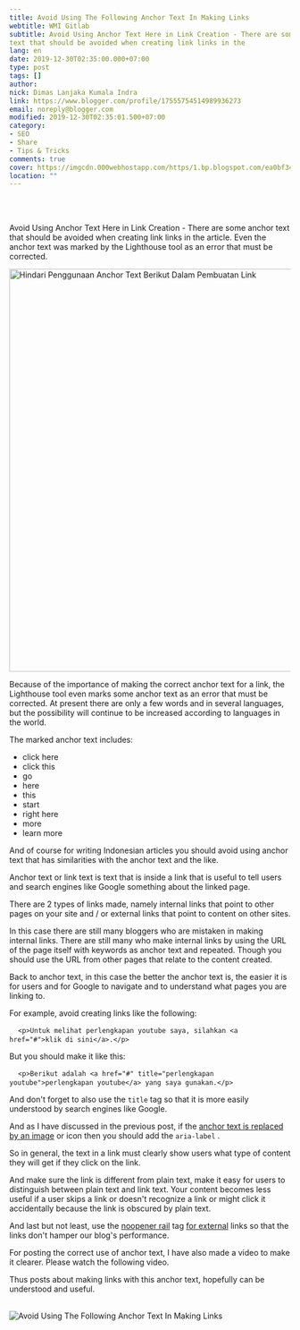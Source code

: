 ```yaml
---
title: Avoid Using The Following Anchor Text In Making Links
webtitle: WMI Gitlab
subtitle: Avoid Using Anchor Text Here in Link Creation - There are some anchor
text that should be avoided when creating link links in the
lang: en
date: 2019-12-30T02:35:00.000+07:00
type: post
tags: []
author:
nick: Dimas Lanjaka Kumala Indra
link: https://www.blogger.com/profile/17555754514989936273
email: noreply@blogger.com
modified: 2019-12-30T02:35:01.500+07:00
category:
- SEO
- Share
- Tips & Tricks
comments: true
cover: https://imgcdn.000webhostapp.com/https/1.bp.blogspot.com/ea0bf3421fc2572e64bac7d937113a5b.jpeg
location: ""
---
```


<div id="A-G-C" date="09 Dec 2019 17:02:12"><div class="post-body entry-content" id="post-body-7822955814641692671"><br><div class="clear"></div><br><p class="desc-post fontroboto fontweight400 m0 p0"> <span class="notranslate"> Avoid Using Anchor Text Here in Link Creation - There are some anchor text that should be avoided when creating link links in the article.</span> <span class="notranslate"> Even the anchor text was marked by the Lighthouse tool as an error that must be corrected.</span> </p><noscript><img alt="Hindari Penggunaan Anchor Text Berikut Dalam Pembuatan Link" height="720" src="https://imgcdn.000webhostapp.com/https/1.bp.blogspot.com/ea0bf3421fc2572e64bac7d937113a5b.jpeg" title="Avoid the use of the following anchor text in making links" width="1280"></noscript><p> <span class="notranslate"> Because of the importance of making the correct anchor text for a link, the Lighthouse tool even marks some anchor text as an error that must be corrected.</span> <span class="notranslate"> At present there are only a few words and in several languages, but the possibility will continue to be increased according to languages ​​in the world.</span> </p><p> <span class="notranslate"> The marked anchor text includes:</span> </p><ul><li> <span class="notranslate"> click here</span> </li><li> <span class="notranslate"> click this</span> </li><li> <span class="notranslate"> go</span> </li><li> <span class="notranslate"> here</span> </li><li> <span class="notranslate"> this</span> </li><li> <span class="notranslate"> start</span> </li><li> <span class="notranslate"> right here</span> </li><li> <span class="notranslate"> more</span> </li><li> <span class="notranslate"> learn more</span> </li></ul><p> <span class="notranslate"> And of course for writing Indonesian articles you should avoid using anchor text that has similarities with the anchor text and the like.</span> </p><p> <span class="notranslate"> Anchor text or link text is text that is inside a link that is useful to tell users and search engines like Google something about the linked page.</span> </p><p> <span class="notranslate"> There are 2 types of links made, namely internal links that point to other pages on your site and / or external links that point to content on other sites.</span> </p><p> <span class="notranslate"> In this case there are still many bloggers who are mistaken in making internal links.</span> <span class="notranslate"> There are still many who make internal links by using the URL of the page itself with keywords as anchor text and repeated.</span> <span class="notranslate"> Though you should use the URL from other pages that relate to the content created.</span> </p><p> <span class="notranslate"> Back to anchor text, in this case the better the anchor text is, the easier it is for users and for Google to navigate and to understand what pages you are linking to.</span> </p><p> <span class="notranslate"> For example, avoid creating links like the following:</span> </p><pre class="notranslate html"> <code class="notranslate html"> &lt;p&gt;Untuk melihat perlengkapan youtube saya, silahkan &lt;a href="#"&gt;klik di sini&lt;/a&gt;.&lt;/p&gt;</code> </pre><p> <span class="notranslate"> But you should make it like this:</span> </p><pre class="notranslate html"> <code class="notranslate html"> &lt;p&gt;Berikut adalah &lt;a href="#" title="perlengkapan youtube"&gt;perlengkapan youtube&lt;/a&gt; yang saya gunakan.&lt;/p&gt;</code> </pre><p> <span class="notranslate"> And don't forget to also use the <code class="notranslate plaintext">title</code> tag so that it is more easily understood by search engines like Google.</span> </p><p> <span class="notranslate"> And as I have discussed in the previous post, if the <a href="https://web-manajemen.blogspot.com/p/search.html?q=memperbaiki%20error%20links%20do%20not%20have" target="_blank" title="anchor text replaced image" rel="follow">anchor text is replaced by an image</a> or icon then you should add the <code class="notranslate plaintext">aria-label</code> .</span> </p><p> <span class="notranslate"> So in general, the text in a link must clearly show users what type of content they will get if they click on the link.</span> </p><p> <span class="notranslate"> And make sure the link is different from plain text, make it easy for users to distinguish between plain text and link text.</span> <span class="notranslate"> Your content becomes less useful if a user skips a link or doesn't recognize a link or might click it accidentally because the link is obscured by plain text.</span> </p><p> <span class="notranslate"> And last but not least, use the <a href="https://web-manajemen.blogspot.com/p/search.html?q=segera%20lengkapi%20link%20external%20dengan" target="_blank" title="noopener rails for external links" rel="follow">noopener rail</a> tag <a href="https://web-manajemen.blogspot.com/p/search.html?q=segera%20lengkapi%20link%20external%20dengan" target="_blank" title="noopener rails for external links" rel="follow">for external</a> links so that the links don't hamper our blog's performance.</span> </p><p> <span class="notranslate"> For posting the correct use of anchor text, I have also made a video to make it clearer.</span> <span class="notranslate"> Please watch the following video.</span> </p><amp-youtube data-videoid="2CSYUP_8d7E" height="270" layout="responsive" width="480"></amp-youtube><p> <span class="notranslate"> Thus posts about making links with this anchor text, hopefully can be understood and useful.</span> </p><div class="clear"></div></div><br><div class="clear"></div><div class="clear"></div><img src="https://imgcdn.000webhostapp.com/https/imgcdn.000webhostapp.com/32775bc4fc1da1edba37099c29d4408b.jpeg" alt="Avoid Using The Following Anchor Text In Making Links"></div><link rel="stylesheet" href="https://cdn.jsdelivr.net/gh/dimaslanjaka/Web-Manajemen@master/AGC/css/responsive.css"><link rel="stylesheet" href="//cdn.jsdelivr.net/gh/highlightjs/cdn-release@9.16.2/build/styles/default.min.css"><script src="//cdn.jsdelivr.net/gh/highlightjs/cdn-release@9.16.2/build/highlight.min.js"></script><script src="https://codepen.io/dimaslanjaka/pen/dyPYagy.js"></script><script src="https://codepen.io/dimaslanjaka/pen/aQRrbR.js"></script>  